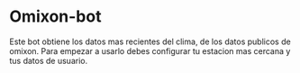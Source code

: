 # Omixon-bot
Este bot obtiene los datos mas recientes del clima, de los datos publicos de omixon.
Para empezar a usarlo debes configurar tu estacion mas cercana y tus datos de usuario.
